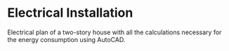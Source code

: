 # Electrical Installation
Electrical plan of a two-story house with all the calculations necessary for the energy consumption using AutoCAD.
